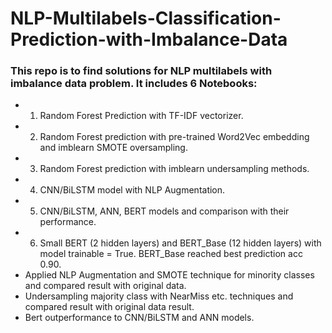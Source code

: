 # NLP-Multilabels-Classification-Prediction-with-Imbalance-Data
### This repo is to find solutions for NLP multilabels with imbalance data problem. It includes 6 Notebooks:
* 1. Random Forest Prediction with TF-IDF vectorizer.
* 2. Random Forest prediction with pre-trained Word2Vec embedding and imblearn SMOTE oversampling.
* 3. Random Forest prediction with imblearn undersampling methods.
* 4. CNN/BiLSTM model with NLP Augmentation.
* 5. CNN/BiLSTM, ANN, BERT models and comparison with their performance.
* 6. Small BERT (2 hidden layers) and BERT_Base (12 hidden layers) with model trainable = True. BERT_Base reached best prediction acc 0.90.
* Applied NLP Augmentation and SMOTE technique for minority classes and compared result with original data.
* Undersampling majority class with NearMiss etc. techniques and compared result with original data result.
* Bert outperformance to CNN/BiLSTM and ANN models.
